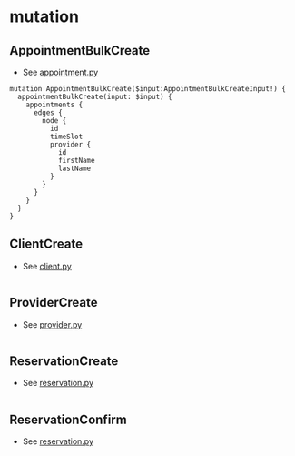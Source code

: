 # mutation
## AppointmentBulkCreate
* See [appointment.py](appointment.py#29)
```
mutation AppointmentBulkCreate($input:AppointmentBulkCreateInput!) {
  appointmentBulkCreate(input: $input) {
    appointments {
      edges {
        node {
          id
          timeSlot
          provider {
            id
            firstName
            lastName
          }
        }
      }
    }
  }
}
```

## ClientCreate
* See [client.py](client.py#24)
```
```

## ProviderCreate
* See [provider.py](provider.py#24)
```
```

## ReservationCreate
* See [reservation.py](reservation.py#26)
```
```

## ReservationConfirm
* See [reservation.py](reservation.py#58)
```
```

